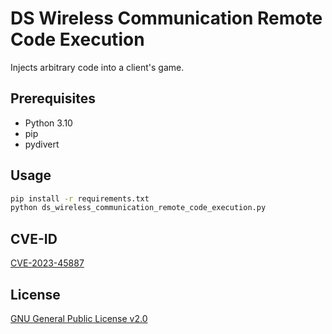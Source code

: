 # DS Wireless Communication Remote Code Execution

Injects arbitrary code into a client's game.

## Prerequisites
- Python 3.10
- pip
- pydivert

## Usage
```cmd
pip install -r requirements.txt
python ds_wireless_communication_remote_code_execution.py
```

## CVE-ID
[CVE-2023-45887](https://cve.mitre.org/cgi-bin/cvename.cgi?name=CVE-2023-45887)

## License
[GNU General Public License v2.0](https://www.gnu.org/licenses/old-licenses/gpl-2.0.en.html)
